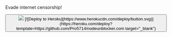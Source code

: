Evade internet censorship!
<html>
  <button><img src="https://camo.githubusercontent.com/6979881d5a96b7b18a057083bb8aeb87ba35fc279452e29034c1e1c49ade0636/68747470733a2f2f7777772e6865726f6b7563646e2e636f6d2f6465706c6f792f627574746f6e2e737667 href="https://heroku.com/deploy?template=https://github.com/Pro5714/nodeunblocker.com" target="_blank"</button>
[![Deploy to Heroku](https://www.herokucdn.com/deploy/button.svg)](https://heroku.com/deploy?template=https://github.com/Pro5714/nodeunblocker.com target="_blank")
</html>
